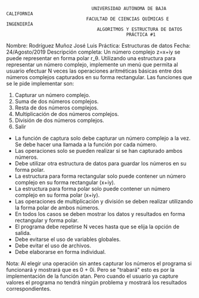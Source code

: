
									UNIVERSIDAD AUTÓNOMA DE BAJA CALIFORNIA
								  FACULTAD DE CIENCIAS QUÍMICAS E INGENIERÍA
									  ALGORITMOS Y ESTRUCTURA DE DATOS
											     PRÁCTICA #1

Nombre: Rodríguez Muñoz José Luis
Práctica: Estructuras de datos
Fecha: 24/Agosto/2019
Descripción completa: Un número complejo z=x+iy se puede representar en forma polar r_θ. Utilizando una estructura
para representar un número complejo, implemente un menú que permita al usuario efectuar N veces las
operaciones aritméticas básicas entre dos números complejos capturados en su forma rectangular. Las
funciones que se le pide implementar son:

1. Capturar un número complejo.
2. Suma de dos números complejos.
3. Resta de dos números complejos.
4. Multiplicación de dos números complejos.
5. División de dos números complejos.
6. Salir

- La función de captura solo debe capturar un número complejo a la vez. Se debe hacer una
llamada a la función por cada número.
- Las operaciones solo se pueden realizar si se han capturado ambos números.
- Debe utilizar otra estructura de datos para guardar los números en su forma polar.
- La estructura para forma rectangular solo puede contener un número complejo en su forma
rectangular (x+iy).
- La estructura para forma polar solo puede contener un número complejo en su forma polar
(x+iy).
- Las operaciones de multiplicación y división se deben realizar utilizando la forma polar de ambos
números.
- En todos los casos se deben mostrar los datos y resultados en forma rectangular y forma polar.
- El programa debe repetirse N veces hasta que se elija la opción de salida.
- Debe evitarse el uso de variables globales.
- Debe evitar el uso de archivos.
- Debe elaborarse en forma individual.

Nota: Al elegir una operación sin antes capturar los números el programa si funcionará y mostrará que es 0 + 0i. Pero se "trabará"
esto es por la implementación de la función atan. Pero cuando el usuario ya capture valores el programa no tendrá ningún problema y mostrará los resultados correspondientes. 
